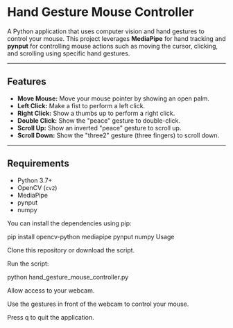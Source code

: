 # Hand Gesture Mouse Controller

A Python application that uses computer vision and hand gestures to control your mouse. This project leverages **MediaPipe** for hand tracking and **pynput** for controlling mouse actions such as moving the cursor, clicking, and scrolling using specific hand gestures.

---

## Features

- **Move Mouse:** Move your mouse pointer by showing an open palm.
- **Left Click:** Make a fist to perform a left click.
- **Right Click:** Show a thumbs up to perform a right click.
- **Double Click:** Show the "peace" gesture to double-click.
- **Scroll Up:** Show an inverted "peace" gesture to scroll up.
- **Scroll Down:** Show the "three2" gesture (three fingers) to scroll down.

---

## Requirements

- Python 3.7+
- OpenCV (`cv2`)
- MediaPipe
- pynput
- numpy

You can install the dependencies using pip:

pip install opencv-python mediapipe pynput numpy
Usage

Clone this repository or download the script.

Run the script:

python hand_gesture_mouse_controller.py


Allow access to your webcam.

Use the gestures in front of the webcam to control your mouse.

Press q to quit the application.
